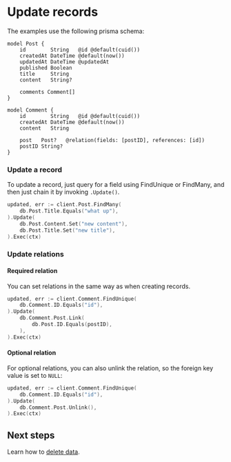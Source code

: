 # Update records

The examples use the following prisma schema:

```prisma
model Post {
    id        String   @id @default(cuid())
    createdAt DateTime @default(now())
    updatedAt DateTime @updatedAt
    published Boolean
    title     String
    content   String?

    comments Comment[]
}

model Comment {
    id        String   @id @default(cuid())
    createdAt DateTime @default(now())
    content   String

    post   Post?   @relation(fields: [postID], references: [id])
    postID String?
}
```

### Update a record

To update a record, just query for a field using FindUnique or FindMany, and then just chain it by invoking `.Update()`.

```go
updated, err := client.Post.FindMany(
    db.Post.Title.Equals("what up"),
).Update(
    db.Post.Content.Set("new content"),
    db.Post.Title.Set("new title"),
).Exec(ctx)
```

### Update relations

#### Required relation

You can set relations in the same way as when creating records.

```go
updated, err := client.Comment.FindUnique(
    db.Comment.ID.Equals("id"),
).Update(
    db.Comment.Post.Link(
        db.Post.ID.Equals(postID),
    ),
).Exec(ctx)
```

#### Optional relation

For optional relations, you can also unlink the relation, so the foreign key value is set to `NULL`:

```go
updated, err := client.Comment.FindUnique(
    db.Comment.ID.Equals("id"),
).Update(
    db.Comment.Post.Unlink(),
).Exec(ctx)
```

## Next steps

Learn how to [delete data](delete.md).
